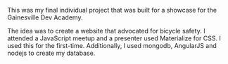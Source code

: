 This was my final individual project that was built for a showcase for the Gainesville Dev Academy.

The idea was to create a website that advocated for bicycle safety. I attended a JavaScript meetup and a presenter used Materialize for CSS. I used this for the first-time. 
Additionally, I used mongodb, AngularJS and nodejs to create my database.
